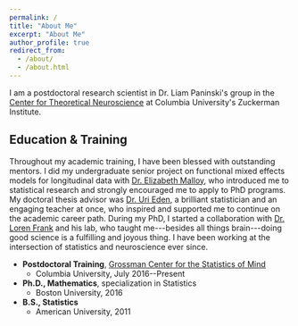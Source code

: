 ```yaml
---
permalink: /
title: "About Me"
excerpt: "About Me"
author_profile: true
redirect_from: 
  - /about/
  - /about.html
---
```



I am a postdoctoral research scientist in Dr. Liam Paninski's group in the [Center for Theoretical Neuroscience](https://ctn.zuckermaninstitute.columbia.edu/) at Columbia University's Zuckerman Institute.


Education & Training
------
Throughout my academic training, I have been blessed with outstanding mentors. I did my undergraduate senior project on functional mixed effects models for longitudinal data with [Dr. Elizabeth Malloy](https://www.american.edu/cas/faculty/malloy.cfm), who introduced me to statistical research and strongly encouraged me to apply to PhD programs. My doctoral thesis advisor was [Dr. Uri Eden](http://www.bu.edu/math/people/faculty/probability-and-statistics/eden/), a brilliant statistician and an engaging teacher at once, who inspired and supported me to continue on the academic career path. During my PhD, I started a collaboration with [Dr. Loren Frank](https://physiology.ucsf.edu/content/loren-frank-phd) and his lab, who taught me---besides all things brain---doing good science is a fulfilling and joyous thing. I have been working at the intersection of statistics and neuroscience ever since.

* **Postdoctoral Training**, [Grossman Center for the Statistics of Mind](http://grossmancenter.columbia.edu/)
  * Columbia University, July 2016--Present
* **Ph.D., Mathematics**, specialization in Statistics
  * Boston University, 2016
* **B.S., Statistics**
  * American University, 2011

